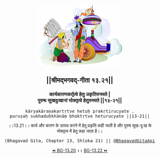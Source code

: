 <center><img src="../../asset/BG.png" alt="#API #bhagavadgitaapi #slok #nodejs #js #api #gitaapi #krishna #hinduism #vedic #ISKCON #shreemadbhagavadgita #technology"/>
<h2>||श्रीमद्‍भगवद्‍-गीता १३.२१||</h2>
<h3>कार्यकारणकर्तृत्वे हेतुः प्रकृतिरुच्यते |<br/>पुरुषः सुखदुःखानां भोक्तृत्वे हेतुरुच्यते ||१३-२१||</h3>
<pre>kāryakāraṇakartṛtve hetuḥ prakṛtirucyate .<br/>puruṣaḥ sukhaduḥkhānāṃ bhoktṛtve heturucyate ||13-21||</pre>
<p>।।13.21।। कार्य और कारण के उत्पन्न करने में हेतु प्रकृति कही जाती है और पुरुष सुख-दु:ख के भोक्तृत्व में हेतु कहा जाता है।।</p>
<pre>(Bhagavad Gita, Chapter 13, Shloka 21) || <a href="https://twitter.com/bhagavadgitaapi">@BhagavadGitaApi</a></pre><a href="../../13/20">⏪  BG-13.20</a><b>        ।।        </b><a href="../../13/22">BG-13.22  ⏩</a></center></center>